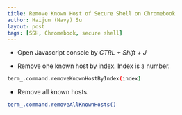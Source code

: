 ```yaml
---
title: Remove Known Host of Secure Shell on Chromebook
author: Haijun (Navy) Su
layout: post
tags: [SSH, Chromebook, secure shell]
---
```


* Open Javascript console by *CTRL + Shift + J*

* Remove one known host by index. Index is a number.
```bash
term_.command.removeKnownHostByIndex(index)
```

* Remove all known hosts.
```bash
term_.command.removeAllKnownHosts()
```
